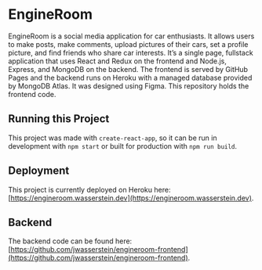 # EngineRoom
EngineRoom is a social media application for car enthusiasts.  It allows users to make posts, make comments, upload pictures of their cars, set a profile picture, and find friends who share car interests.  It’s a single page, fullstack application that uses React and Redux on the frontend and Node.js, Express, and MongoDB on the backend. The frontend is served by GitHub Pages and the backend runs on Heroku with a managed database provided by MongoDB Atlas. It was designed using Figma.  This repository holds the frontend code.

## Running this Project
This project was made with `create-react-app`, so it can be run in development with `npm start` or built for production with `npm run build`.

## Deployment
This project is currently deployed on Heroku here: [https://engineroom.wasserstein.dev](https://engineroom.wasserstein.dev).

## Backend
The backend code can be found here: [https://github.com/jwasserstein/engineroom-frontend](https://github.com/jwasserstein/engineroom-frontend).
